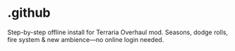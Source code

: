 # .github
Step-by-step offline install for Terraria Overhaul mod. Seasons, dodge rolls, fire system &amp; new ambience—no online login needed.
